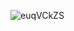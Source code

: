 ![euqVCkZS](https://github.com/AK1612/DS-_projects/assets/159476917/d4d7da3f-58a6-41ed-aaf9-d320e5fa90b2)
